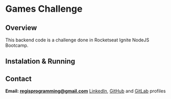 # Games Challenge
  
## Overview  
 This backend code is a challenge done in Rocketseat Ignite NodeJS Bootcamp.
 
## Instalation & Running  

## Contact
**Email: regisprogramming@gmail.com**
[LinkedIn](https://www.linkedin.com/in/regissfaria/), [GitHub](https://github.com/regisfaria) and [GitLab](https://gitlab.com/regisfaria) profiles


